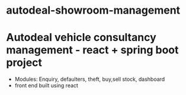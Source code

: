 # autodeal-showroom-management
# Autodeal vehicle  consultancy management - react + spring boot project
- Modules: Enquiry, defaulters, theft, buy,sell stock, dashboard
- front end built using react
